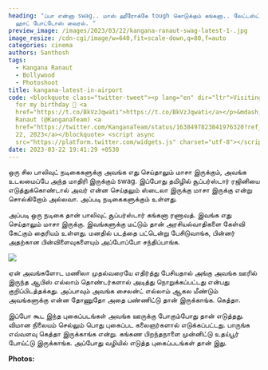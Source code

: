 ```yaml
---
heading: "ப்பா என்னா swag.. மாஸ் ஹீரோக்கே tough கொடுக்கும் கங்கனா.. லேட்டஸ்ட்
  ஹாட் போட்டோஸ் வைரல். "
preview_image: /images/2023/03/22/kangana-ranaut-swag-latest-1-.jpg
image_resize: /cdn-cgi/image/w=640,fit=scale-down,q=80,f=auto
categories: cinema
authors: Santhosh
tags:
  - Kangana Ranaut
  - Bollywood
  - Photoshoot
title: kangana-latest-in-airport
code: <blockquote class="twitter-tweet"><p lang="en" dir="ltr">Visiting Udaipur
  for my birthday 🎉 <a
  href="https://t.co/BkVzJqwati">https://t.co/BkVzJqwati</a></p>&mdash; Kangana
  Ranaut (@KanganaTeam) <a
  href="https://twitter.com/KanganaTeam/status/1638497823841976320?ref_src=twsrc%5Etfw">March
  22, 2023</a></blockquote> <script async
  src="https://platform.twitter.com/widgets.js" charset="utf-8"></script>
date: 2023-03-22 19:41:29 +0530
---
```

ஒரு சில பாலிவுட் நடிகைகளுக்கு அவங்க எது செய்தாலும் மாசா இருக்கும், அவங்க உடலமைப்பே அந்த மாதிரி இருக்கும் swag. இப்போது தமிழில் சூப்பர்ஸ்டார் ரஜினியை எடுத்துக்கொண்டால் அவர் என்ன செய்தலும் ஸ்டைலா இருக்கு மாசா இருக்கு என்று சொல்கிறோம் அல்லவா. அப்படி நடிகைகளுக்கும் உள்ளது.

அப்படி ஒரு நடிகை தான் பாலிவுட் சூப்பர்ஸ்டார் கங்கனா ரணாவத். இவங்க எது செய்தாலும் மாசா இருக்கு. இவங்களுக்கு மட்டும் தான் அரசியல்வாதிகளை கேள்வி கேட்கும் தைரியம் உள்ளது. மனதில் படத்தை பட்டென்று பேசிடுவாங்க, பின்னர் அதற்கான பின்விளைவுகளையும் அப்போப்போ சந்திப்பாங்க.



![](/images/2023/03/22/kangana-ranaut-swag-latest-2-.jpg)

ஏன் அவங்களோட மணிலா முதல்வரையே எதிர்த்து பேசியதால் அங்கு அவங்க ஊரில் இருந்த ஆபிஸ் எல்லாம் தொண்டர்களால் அடித்து நொறுக்கப்பட்டது என்பது குறிப்பிடத்தக்கது. அப்பாவும் அவங்க சைலன்ட் எல்லாம் ஆகல மீண்டும் அவங்களுக்கு என்ன தோணுதோ அதை பண்ணிட்டு தான் இருக்காங்க. கெத்தா.

இப்போ கூட இந்த புகைப்படங்கள் அவங்க ஊருக்கு போகும்போது தான் எடுத்தது. விமான நிலையம் செல்லும் பொது புகைப்பட கலைஞர்களால் எடுக்கப்பட்டது. பாருங்க எவ்வளவு கெத்தா இருக்காங்க என்று. கங்கண பிறந்தநாளை முன்னிட்டு உதய்பூர் போய்ட்டு இருக்காங்க. அப்போது வழியில் எடுத்த புகைப்படங்கள் தான் இது. 

**P﻿hotos:**